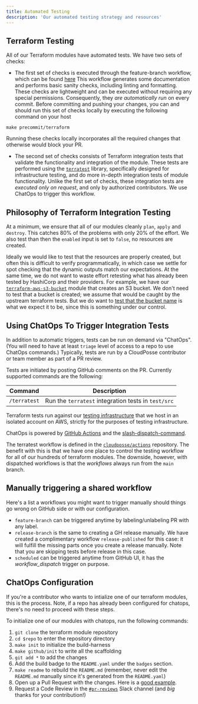```yaml
---
title: Automated Testing
description: 'Our automated testing strategy and resources'
---
```


## Terraform Testing

All of our Terraform modules have automated tests. We have two sets of checks: 

- The first set of checks is executed through the feature-branch workflow, which can be found [here](https://github.com/cloudposse/github-actions-workflows-terraform-module/blob/main/.github/workflows/feature-branch.yml) 
This workflow generates some documentation and performs basic sanity checks, including linting and formatting. These checks are lightweight and can be executed without requiring any special permissions. Consequently, they *are automatically run* on every commit.
Before committing and pushing your changes, you can and should run this set of checks locally by executing the following command on your host
```
make precommit/terraform
```
Running these checks locally incorporates all the required changes that otherwise would block your PR.

- The second set of checks consists of Terraform integration tests that validate the functionality and integration of the module. These tests are performed using the [`terratest`](https://github.com/gruntwork-io/terratest) library, specifically designed for infrastructure testing, and do more in-depth integration tests of module functionality.
Unlike the first set of checks, these integration tests are *executed only on request*, and only by authorized contributors. We use ChatOps to trigger this workflow.


## Philosophy of Terraform Integration Testing

At a minimum, we ensure that all of our modules cleanly `plan`, `apply` and `destroy`. This catches 80% of the problems with only 20% of the effort. We also test than then the `enabled` input is set to `false`, no resources are created.

Ideally we would like to test that the resources are properly created, but often this is difficult to verify programmatically, in which case we settle for spot checking that the dynamic outputs match our expectations. At the same time, we do not want to waste effort retesting what has already been tested by HashiCorp and their providers. For example, we have our [`terraform-aws-s3-bucket`](https://github.com/cloudposse/terraform-aws-s3-bucket) module that creates an S3 bucket. We don't need to test that a bucket is created; we assume that would be caught by the upstream terraform tests. But we do want to [test that the bucket name](https://github.com/cloudposse/terraform-aws-s3-bucket/blob/master/test/src/examples_complete_test.go#L38) is what we expect it to be, since this is something under our control.

## Using ChatOps To Trigger Integration Tests

In addition to automatic triggers, tests can be run on demand via "ChatOps". (You will need to have at least `triage` level of access to a repo to use ChatOps commands.) Typically, tests are run by a CloudPosse contributor or team member as part of a PR review.

Tests are initiated by posting GitHub comments on the PR. Currently supported commands are the following:

| Command                                             | Description                                                                        |
|-----------------------------------------------------|------------------------------------------------------------------------------------|
| `/terratest`                                        | Run the `terratest` integration tests in `test/src`                                |


Terraform tests run against our [testing infrastructure](https://github.com/cloudposse/testing.cloudposse.co) that we host in an isolated account on AWS, strictly for the purposes of testing infrastructure.

ChatOps is powered by [GitHub Actions](https://github.com/features/actions) and the [slash-dispatch-command](https://github.com/peter-evans/slash-command-dispatch).

The terratest workflow is defined in the [`cloudposse/actions`](https://github.com/cloudposse/actions/blob/master/.github/workflows/terratest-command.yml) repository. The benefit with this is that we have one place to control the testing
workflow for all of our hundreds of terraform modules. The downside, however, with dispatched workflows is that the _workflows_ always run from the `main` branch.

## Manually triggering a shared workflow
Here's a list a workflows you might want to trigger manually should things go wrong on GitHub side or with our configuration.
- `feature-branch` can be triggered anytime by labeling/unlabeling PR with any label.
- `release-branch` is the same to creating a GH release manually. We have created a complimentary workflow `release-published` for this case: it will fulfill the missing parts once you create a release manually. Note that you are skipping tests before release in this case.
- `scheduled` can be triggered anytime from GitHub UI, it has the *workflow_dispatch* trigger on purpose.

## ChatOps Configuration

If you're a contributor who wants to intialize one of our terraform modules, this is the process. Note, if a repo has already been configured for chatops, there's no need to proceed with these steps.

To initialize one of our modules with chatops, run the following commands:

1. `git clone` the terraform module repository
1. `cd $repo` to enter the repository directory
1. `make init` to initialize the build-harness
1. `make github/init` to write all the scaffolding
1. `git add *` to add the changes
1. Add the build badge to the `README.yaml` under the `badges` section. 
1. `make readme` to rebuild the `README.md` (remember, never edit the `README.md` manually since it's generated from the `README.yaml`)
1. Open up a Pull Request with the changes. Here is a [good example](https://github.com/cloudposse/terraform-github-repository-webhooks/pull/17).
1. Request a Code Review in the [`#pr-reviews`](https://slack.cloudposse.com) Slack channel (and *big* thanks for your contribution!)
